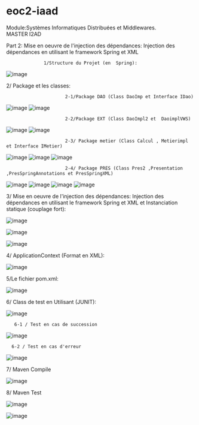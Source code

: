 # eoc2-iaad

 Module:Systèmes Informatiques Distribuées et Middlewares.                                                              
                                                                                               MASTER I2AD      
                                                                                               

Part 2: Mise en oeuvre de l'injection des dépendances: Injection des dépendances en utilisant le framework Spring et XML

                  1/Structure du Projet (en  Spring):

                  

![image](https://user-images.githubusercontent.com/97621443/162346436-fb0c2e84-efcd-483f-814b-c2d07df1212d.png)

2/ Package et les classes:

                          2-1/Package DAO (Class DaoImp et Interface IDao)
![image](https://user-images.githubusercontent.com/97621443/162346490-7a752ddc-d046-4aad-915b-2ba6d1cd4488.png)
![image](https://user-images.githubusercontent.com/97621443/162346518-924a3a67-6fbf-4be9-b87f-6e8ff7099522.png)


                          2-2/Package EXT (Class DaoImpl2 et  DaoimplVWS)
![image](https://user-images.githubusercontent.com/97621443/162346560-642a4c9b-2b04-4b84-ac36-92f280a115a3.png)
![image](https://user-images.githubusercontent.com/97621443/162346628-42552e2f-3eba-45eb-9980-b1ab4ee5ba3b.png)


                          2-3/ Package metier (Class Calcul , Metierimpl et Interface IMetier)
![image](https://user-images.githubusercontent.com/97621443/162346692-13c82658-8a26-4fce-8a15-d35a3c1991b2.png)
![image](https://user-images.githubusercontent.com/97621443/162346733-b43a2220-08fa-466a-bcf3-bb725e364307.png)
![image](https://user-images.githubusercontent.com/97621443/162346791-01ea24b6-e39b-4016-8c22-768f296873d2.png)



                          2-4/ Package PRES (Class Pres2 ,Presentation ,PresSpringAnnotations et PresSpringXML)
![image](https://user-images.githubusercontent.com/97621443/162346830-ab9018eb-0937-42cd-9e1e-baec81a9916c.png)
![image](https://user-images.githubusercontent.com/97621443/162346868-07b85b2f-8443-4017-9340-c8e4ec75c6db.png)
![image](https://user-images.githubusercontent.com/97621443/162346926-bf6cadfa-4892-4ba2-8253-ba14f7d401c0.png)
![image](https://user-images.githubusercontent.com/97621443/162346971-d13f034e-4495-4970-907c-4304ad6ff30a.png)



 3/ Mise en oeuvre de l'injection des dépendances: Injection des dépendances en utilisant le framework Spring et XML et Instanciation statique (couplage fort):

![image](https://user-images.githubusercontent.com/97621443/162343770-d64b156c-6d1f-4950-a910-74ee7ae74b53.png)


![image](https://user-images.githubusercontent.com/97621443/162343856-b363be4d-96a4-446e-a28a-d0e7287ea1d8.png)


![image](https://user-images.githubusercontent.com/97621443/162344013-38bedb75-0c67-4cc8-9e5e-6508ec02f250.png)


  4/ ApplicationContext (Format en XML):
  
![image](https://user-images.githubusercontent.com/97621443/162347040-5fc6a743-4c58-4b98-b817-9e7ae4b7efe7.png)

  5/Le fichier pom.xml:
  
  
![image](https://user-images.githubusercontent.com/97621443/162347177-64e0ebfd-94c5-401d-9a67-e7868968930c.png)


  6/ Class de test en Utilisant (JUNIT):



![image](https://user-images.githubusercontent.com/97621443/162347615-02e9217a-6511-4d0d-a996-9418acd820b8.png)


       6-1 / Test en cas de succession


![image](https://user-images.githubusercontent.com/97621443/162348046-c92c3494-8e0c-4afb-8317-0569b42d4bf8.png)

      6-2 / Test en cas d'erreur

![image](https://user-images.githubusercontent.com/97621443/162348156-d37836e5-aa94-48d6-8815-054bb17f2051.png)
 
   7/ Maven Compile

![image](https://user-images.githubusercontent.com/97621443/162348382-ab377721-1319-4c28-b3cc-3f55af4c638c.png)


   8/ Maven Test
   
![image](https://user-images.githubusercontent.com/97621443/162348463-a4f1e950-737f-4f39-bc6e-5d40db8e2663.png)

![image](https://user-images.githubusercontent.com/97621443/162348700-a8fe3532-0077-445a-a3da-babb55ba2144.png)









